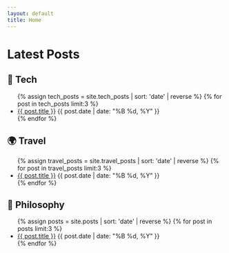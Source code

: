 ```yaml
---
layout: default
title: Home
---
```


# Latest Posts

## 🔧 Tech
<ul class="post-list">
  {% assign tech_posts = site.tech_posts | sort: 'date' | reverse %}
  {% for post in tech_posts limit:3 %}
    <li>
      <a href="{{ post.url | relative_url }}">{{ post.title }}</a>
      <span class="post-date">{{ post.date | date: "%B %d, %Y" }}</span>
    </li>
  {% endfor %}
</ul>

## 🌍 Travel
<ul class="post-list">
  {% assign travel_posts = site.travel_posts | sort: 'date' | reverse %}
  {% for post in travel_posts limit:3 %}
    <li>
      <a href="{{ post.url | relative_url }}">{{ post.title }}</a>
      <span class="post-date">{{ post.date | date: "%B %d, %Y" }}</span>
    </li>
  {% endfor %}
</ul>

## 🧠 Philosophy
<ul class="post-list">
  {% assign posts = site.posts | sort: 'date' | reverse %}
  {% for post in posts limit:3 %}
    <li>
      <a href="{{ post.url | relative_url }}">{{ post.title }}</a>
      <span class="post-date">{{ post.date | date: "%B %d, %Y" }}</span>
    </li>
  {% endfor %}
</ul>